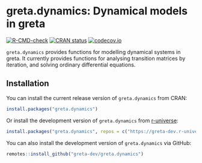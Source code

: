# greta.dynamics: Dynamical models in greta

<!-- badges: start -->
  [![R-CMD-check](https://github.com/greta-dev/greta.dynamics/workflows/R-CMD-check/badge.svg)](https://github.com/greta-dev/greta.dynamics/actions)
[![CRAN status](https://www.r-pkg.org/badges/version/greta.dynamics)](https://CRAN.R-project.org/package=greta.dynamics)
  [![codecov.io](https://codecov.io/github/greta-dev/greta.dynamics/coverage.svg?branch=master)](https://app.codecov.io/github/greta-dev/greta.dynamics?branch=master)
<!-- badges: end -->

`greta.dynamics` provides functions for modelling dynamical systems in greta. It currently provides functions for analysing transition matrices by iteration, and solving ordinary differential equations. 

## Installation

You can install the current release version of `greta.dynamics` from CRAN:

``` r
install.packages("greta.dynamics")
```

Or install the development version of `greta.dynamics` from
[r-universe](https://greta-dev.r-universe.dev/):

``` r
install.packages("greta.dynamics", repos = c("https://greta-dev.r-universe.dev", "https://cran.r-project.org"))
```

You can also install the development version of `greta.dynamics` via GitHub:

``` r
remotes::install_github("greta-dev/greta.dynamics")
```


